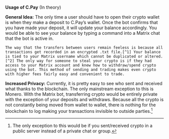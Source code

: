 **Usage of C.Pay** (In theory)

**General Idea:**
	The only time a user should have to open their crypto wallet is when they make a deposit to C.Pay’s wallet. Once the bot confirms that you have made your deposit, it will update your balance accordingly. You would be able to see your balance by typing a command into a Matrix chat that the bot is active in.

	The way that the transfers between users remain feeless is because all transactions get recorded in an encrypted .txt file.[^1] Your balance is tied to your Matrix username which cannot be duplicated or altered.[^2] The only way for someone to steal your crypto is if they had access to your Matrix account and knew how to withdraw/spend crypto using the bot. This method of sending and trading makes even crypto with higher fees fairly easy and convenient to trade. 

**Increased Privacy:**
	Currently, it is pretty easy to see who sent and received what thanks to the blockchain. The only mainstream exception to this is Monero. With the Matrix bot, transferring crypto would be entirely private with the exception of your deposits and withdraws. Because all the crypto is not constantly being moved from wallet to wallet, there is nothing for the blockchain to log making your transactions invisible to outside parties.[^3]


[^1]:If you had a balance of 1 BTC and you sent 0.5 BTC to user X, both of your balances would update accordingly and you would be charged zero fees.
[^2]:e.g. @happycoder1:matrix.org
[^3]:The only exception to this would be if you sent/received crypto in a public server instead of a private chat or group.

	



